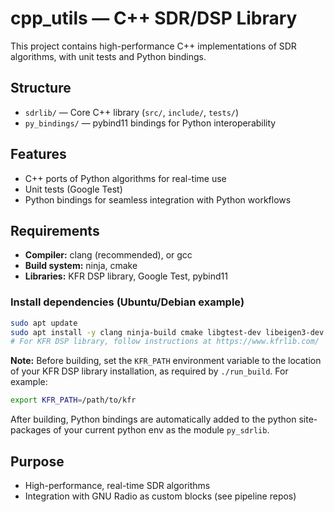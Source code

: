 # cpp_utils — C++ SDR/DSP Library

This project contains high-performance C++ implementations of SDR algorithms, with unit tests and Python bindings.

## Structure

- `sdrlib/` — Core C++ library (`src/`, `include/`, `tests/`)
- `py_bindings/` — pybind11 bindings for Python interoperability

## Features

- C++ ports of Python algorithms for real-time use
- Unit tests (Google Test)
- Python bindings for seamless integration with Python workflows

## Requirements

- **Compiler:** clang (recommended), or gcc
- **Build system:** ninja, cmake
- **Libraries:** KFR DSP library, Google Test, pybind11

### Install dependencies (Ubuntu/Debian example)

```sh
sudo apt update
sudo apt install -y clang ninja-build cmake libgtest-dev libeigen3-dev pybind11-dev
# For KFR DSP library, follow instructions at https://www.kfrlib.com/
```

**Note:** Before building, set the `KFR_PATH` environment variable to the location of your KFR DSP library installation, as required by `./run_build`. For example:

```sh
export KFR_PATH=/path/to/kfr
```

After building, Python bindings are automatically added to the python site-packages of your current python env as the module `py_sdrlib`.

## Purpose

- High-performance, real-time SDR algorithms
- Integration with GNU Radio as custom blocks (see pipeline repos)